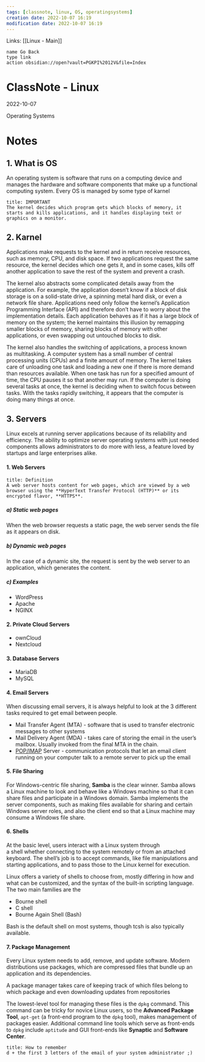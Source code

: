 ```yaml
---
tags: [classnote, linux, OS, operatingsystems]
creation date: 2022-10-07 16:19
modification date: 2022-10-07 16:19
---
```


Links: [[Linux - Main]]
```button
name Go Back
type link
action obsidian://open?vault=PGKPI%2012V&file=Index
```
# ClassNote - Linux
2022-10-07

Operating Systems
# Notes
## 1. What is OS
An operating system is software that runs on a computing device and manages the hardware and software components that make up a functional computing system.
Every OS is managed by some type of karnel
```ad-attention
title: IMPORTANT
The kernel decides which program gets which blocks of memory, it starts and kills applications, and it handles displaying text or graphics on a monitor.
```
## 2. Karnel
Applications make requests to the kernel and in return receive resources, such as memory, CPU, and disk space. If two applications request the same resource, the kernel decides which one gets it, and in some cases, kills off another application to save the rest of the system and prevent a crash.

The kernel also abstracts some complicated details away from the application. For example, the application doesn’t know if a block of disk storage is on a solid-state drive, a spinning metal hard disk, or even a network file share. Applications need only follow the kernel’s Application Programming Interface (API) and therefore don’t have to worry about the implementation details. Each application behaves as if it has a large block of memory on the system; the kernel maintains this illusion by remapping smaller blocks of memory, sharing blocks of memory with other applications, or even swapping out untouched blocks to disk.

The kernel also handles the switching of applications, a process known as multitasking. A computer system has a small number of central processing units (CPUs) and a finite amount of memory. The kernel takes care of unloading one task and loading a new one if there is more demand than resources available. When one task has run for a specified amount of time, the CPU pauses it so that another may run. If the computer is doing several tasks at once, the kernel is deciding when to switch focus between tasks. With the tasks rapidly switching, it appears that the computer is doing many things at once.

## 3. Servers
Linux excels at running server applications because of its reliability and efficiency. The ability to optimize server operating systems with just needed components allows administrators to do more with less, a feature loved by startups and large enterprises alike.

#### **1. Web Servers**
```ad-note
title: Definition
A web server hosts content for web pages, which are viewed by a web browser using the **HyperText Transfer Protocol (HTTP)** or its encrypted flavor, **HTTPS**.
```
##### **a) Static web pages**
When the web browser requests a static page, the web server sends the file as it appears on disk.
##### **b) Dynamic web pages**
In the case of a dynamic site, the request is sent by the web server to an application, which generates the content.
##### **c) Examples**
- WordPress
- Apache
- NGINX

#### **2. Private Cloud Servers**
- ownCloud
- Nextcloud

#### **3. Database Servers**
- MariaDB
- MySQL

#### **4. Email Servers**
When discussing email servers, it is always helpful to look at the 3 different tasks required to get email between people.

- Mail Transfer Agent (MTA) - software that is used to transfer electronic messages to other systems
- Mail Delivery Agent (MDA) - takes care of storing the email in the user’s mailbox. Usually invoked from the final MTA in the chain.
- [POP/IMAP](obsidian://open?vault=PGKPI%2012V&file=Notes%2FInternet%20Programing%2FClassNote%20Internet%20Programing%20-%202022-09-29) Server - communication protocols that let an email client running on your computer talk to a remote server to pick up the email
#### **5. File Sharing**
For Windows-centric file sharing, **Samba** is the clear winner. Samba allows a Linux machine to look and behave like a Windows machine so that it can share files and participate in a Windows domain. Samba implements the server components, such as making files available for sharing and certain Windows server roles, and also the client end so that a Linux machine may consume a Windows file share.

#### **6. Shells**
At the basic level, users interact with a Linux system through a shell whether connecting to the system remotely or from an attached keyboard. The shell’s job is to accept commands, like file manipulations and starting applications, and to pass those to the Linux kernel for execution. ‌⁠

Linux offers a variety of shells to choose from, mostly differing in how and what can be customized, and the syntax of the built-in scripting language. The two main families are the 
- Bourne shell
- C shell
- Bourne Again Shell (Bash)

Bash is the default shell on most systems, though tcsh is also typically available.

#### **7. Package Management**
Every Linux system needs to add, remove, and update software. Modern distributions use packages, which are compressed files that bundle up an application and its dependencies.

A package manager takes care of keeping track of which files belong to which package and even downloading updates from repositories

The lowest-level tool for managing these files is the `dpkg` command. This command can be tricky for novice Linux users, so the **Advanced Package Tool**, `apt-get` (a front-end program to the `dpkg` tool), makes management of packages easier. Additional command line tools which serve as front-ends to `dpkg` include `aptitude` and GUI front-ends like **Synaptic** and **Software Center**.

```ad-note
title: How to remember
d + the first 3 letters of the email of your system administrator ;)
```